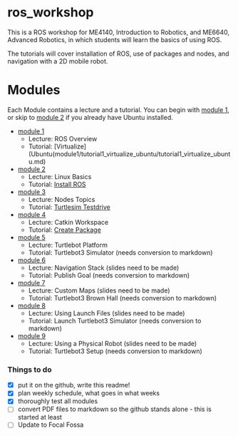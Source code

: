 # ros_workshop
This is a ROS workshop for ME4140, Introduction to Robotics, and ME6640, Advanced Robotics, in which students will learn the basics of using ROS.

The tutorials will cover installation of ROS, use of packages and nodes, and navigation with a 2D mobile robot. 

# Modules 

Each Module contains a lecture and a tutorial. You can begin with [module 1](module1/), or skip to [module 2](module2/) if you already have Ubuntu installed.

- [module 1](module1/) 
  - Lecture: ROS Overview
  - Tutorial: [Virtualize](Ubuntu(module1/tutorial1_virtualize_ubuntu/tutorial1_virtualize_ubuntu.md)
- [module 2](module2/) 
  - Lecture: Linux Basics
  - Tutorial: [Install ROS](module2/tutorial2_install_ros/tutorial2_install_ros.md)
- [module 3](module3/) 
  - Lecture: Nodes Topics
  - Tutorial: [Turtlesim Testdrive](module3/tutorial3_turtlesim_testdrive/tutorial3_turtlesim_testdrive.md)
- [module 4](module4/) 
  - Lecture: Catkin Workspace
  - Tutorial: [Create Package](module4/tutorial4_create_package/tutorial4_create_package.md)
- [module 5](module5/) 
  - Lecture: Turtlebot Platform
  - Tutorial: Turtlebot3 Simulator (needs conversion to markdown) 
- [module 6](module6/) 
  - Lecture: Navigation Stack (slides need to be made)
  - Tutorial: Publish Goal (needs conversion to markdown)
- [module 7](module7/) 
  - Lecture: Custom Maps (slides need to be made)
  - Tutorial: Turtlebot3 Brown Hall (needs conversion to markdown)
- [module 8](module8) 
  - Lecture: Using Launch Files (slides need to be made)
  - Tutorial: Launch Turtlebot3 Simulator (needs conversion to markdown)
- [module 9](module9/) 
  - Lecture: Using a Physical Robot (slides need to be made)
  - Tutorial: Turtlebot3 Setup (needs conversion to markdown)



### Things to do

- [x] put it on the github, write this readme!
- [x] plan weekly schedule, what goes in what weeks
- [x] thoroughly test all modules
- [ ] convert PDF files to markdown so the github stands alone - this is started at least	
- [ ] Update to Focal Fossa
